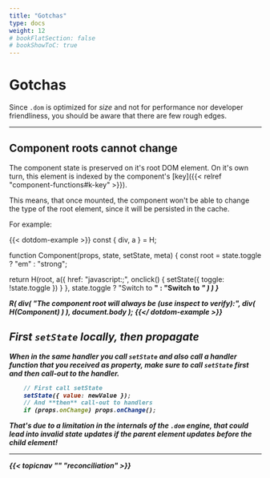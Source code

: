 ```yaml
---
title: "Gotchas"
type: docs
weight: 12
# bookFlatSection: false
# bookShowToC: true
---
```


# Gotchas

Since `.dom` is optimized for _size_ and not for performance nor developer friendliness, you should be aware that there are few rough edges.

---

## Component roots cannot change

The component state is preserved on it's root DOM element. On it's own turn, this element is indexed by the component's [key]({{< relref "component-functions#k-key" >}}). 

This means, that once mounted, the component won't be able to change the type of the root element, since it will be persisted in the cache.

For example:

{{< dotdom-example >}}
const { div, a } = H;

function Component(props, state, setState, meta) {
  const root = state.toggle ? "em" : "strong";

  return H(root, 
    a({
      href: "javascript:;",
      onclick() {
        setState({
          toggle: !state.toggle
        })
      }
    }, 
    state.toggle
      ? "Switch to <strong>"
      : "Switch to <em>"
    )
  )
}

R(
  div(
    "The component root will always be <strong> (use inspect to verify):",
    div(
      H(Component)
    )
  ),
  document.body
);
{{</ dotdom-example >}}

## First `setState` locally, then propagate

When in the same handler you call `setState` and **also** call a handler function that you received as property, make sure to call `setState` **first** and **then** call-out to the handler.

```js
    // First call setState
    setState({ value: newValue });
    // And **then** call-out to handlers
    if (props.onChange) props.onChange();
```

That's due to a limitation in the internals of the `.dom` engine, that could lead into invalid state updates if the parent element updates **before** the child element!

---

{{< topicnav "" "reconciliation" >}}
